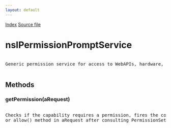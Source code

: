 ```yaml
---
layout: default
---
```

<div id='links'><a href="../index.html">Index</a>
<a href="http://dxr.mozilla.org/mozilla-central/source/dom/interfaces/permission/nsIPermissionPromptService.idl">Source file</a>
</div>

# nsIPermissionPromptService #
<pre>  
Generic permission service for access to WebAPIs, hardware, capabilities.  
  
</pre>
## Methods ##

### getPermission(aRequest) ###
<pre>  
Checks if the capability requires a permission, fires the corresponding cancel()   
or allow() method in aRequest after consulting PermissionSettings, etc.  
  
</pre>